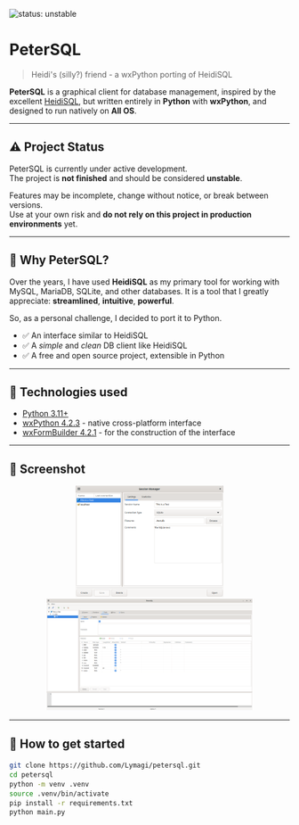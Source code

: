 ![status: unstable](https://img.shields.io/badge/status-unstable-orange)

# PeterSQL

> Heidi's (silly?) friend - a wxPython porting of HeidiSQL

**PeterSQL** is a graphical client for database management, inspired by the
excellent [HeidiSQL](https://www.heidisql.com/), but written entirely in **Python** with **wxPython**, and designed to
run natively on **All OS**.

---

## ⚠️ Project Status

PeterSQL is currently under active development.  
The project is **not finished** and should be considered **unstable**.

Features may be incomplete, change without notice, or break between versions.  
Use at your own risk and **do not rely on this project in production environments** yet.

---

## 🧭 Why PeterSQL?

Over the years, I have used **HeidiSQL** as my primary tool for working with MySQL, MariaDB, SQLite, and other
databases. It is a tool that I greatly appreciate: **streamlined**, **intuitive**, **powerful**.

So, as a personal challenge, I decided to port it to Python.

- ✅ An interface similar to HeidiSQL
- ✅ A *simple* and *clean* DB client like HeidiSQL
- ✅ A free and open source project, extensible in Python

---

## 🔧 Technologies used

- [Python 3.11+](https://www.python.org/)
- [wxPython 4.2.3](https://wxpython.org/) - native cross-platform interface
- [wxFormBuilder 4.2.1](https://github.com/wxFormBuilder/wxFormBuilder) - for the construction of the interface

---

## 📸 Screenshot
<p align="center">
  <img src="screenshot/session_manager.png" alt="Session Manager" height="200"/>
  <img src="screenshot/main_frame.png" alt="Main Frame" height="200"/>
</p>

---

## 🚀 How to get started

```bash
git clone https://github.com/Lymagi/petersql.git
cd petersql
python -m venv .venv
source .venv/bin/activate
pip install -r requirements.txt
python main.py
```